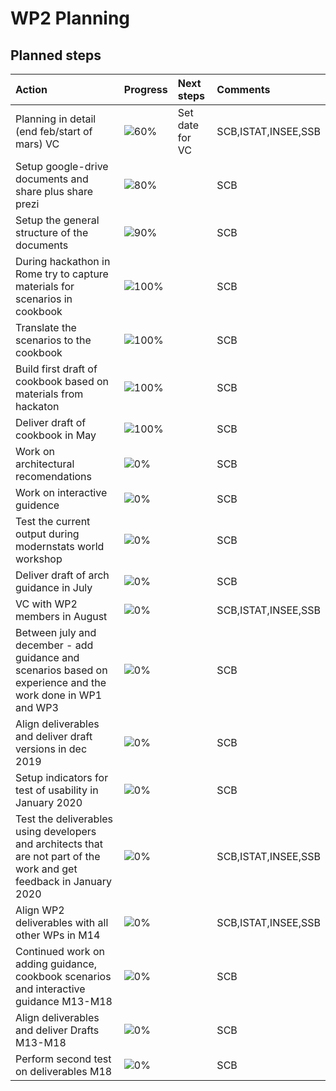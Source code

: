 ﻿# WP2 Planning

## Planned steps

| Action  | Progress | Next steps | Comments |
|:--|:--|:--|:--|
|Planning in detail (end feb/start of mars) VC|![60%](http://progressed.io/bar/30)|Set date for VC|SCB,ISTAT,INSEE,SSB|
|Setup google-drive documents and share plus share prezi|![80%](http://progressed.io/bar/20)||SCB|
|Setup the general structure of the documents|![90%](http://progressed.io/bar/90)||SCB|
|During hackathon in Rome try to capture materials for scenarios in cookbook |![100%](http://progressed.io/bar/100)||SCB|
|Translate the scenarios to the cookbook |![100%](http://progressed.io/bar/100)||SCB|
|Build first draft of cookbook based on materials from hackaton |![100%](http://progressed.io/bar/100)||SCB|
|Deliver draft of cookbook in May |![100%](http://progressed.io/bar/100)||SCB|
|Work on architectural recomendations |![0%](http://progressed.io/bar/0)||SCB|
|Work on interactive guidence |![0%](http://progressed.io/bar/0)||SCB|
|Test the current output during modernstats world workshop |![0%](http://progressed.io/bar/0)||SCB|
|Deliver draft of arch guidance in July |![0%](http://progressed.io/bar/0)||SCB|
|VC with WP2 members in August|![0%](http://progressed.io/bar/0)||SCB,ISTAT,INSEE,SSB|
|Between july and december - add guidance and scenarios based on experience and the work done in WP1 and WP3 |![0%](http://progressed.io/bar/0)||SCB|
| Align deliverables and deliver draft versions in dec 2019 |![0%](http://progressed.io/bar/0)||SCB|
|Setup indicators for test of usability in January 2020  |![0%](http://progressed.io/bar/0)||SCB|
|Test the deliverables using developers and architects that are not part of the work and get feedback in January 2020  |![0%](http://progressed.io/bar/0)||SCB,ISTAT,INSEE,SSB|
|Align WP2 deliverables with all other WPs in M14  |![0%](http://progressed.io/bar/0)||SCB,ISTAT,INSEE,SSB|
|Continued work on adding guidance, cookbook scenarios and interactive guidance M13-M18 |![0%](http://progressed.io/bar/0)||SCB |
|Align deliverables and deliver Drafts M13-M18 |![0%](http://progressed.io/bar/0)||SCB |
|Perform second test on deliverables M18 |![0%](http://progressed.io/bar/0)||SCB |